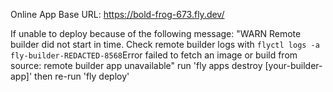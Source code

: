 Online App Base URL:
https://bold-frog-673.fly.dev/

If unable to deploy because of the following message:
    "WARN Remote builder did not start in time. Check remote builder logs with `flyctl logs -a fly-builder-REDACTED-8568`Error failed to fetch an image or build from source: remote builder app unavailable"
run 'fly apps destroy [your-builder-app]'
then re-run 'fly deploy'